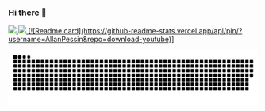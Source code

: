 ### Hi there 👋


<div>
  <a href="https://github.com/AllanPessin">
  <img  src="https://github-readme-stats.vercel.app/api?username=AllanPessin&show_icons=true&theme=dracula&include_all_commits=true&count_private=true"/>
  <img  src="https://github-readme-stats.vercel.app/api/top-langs/?username=AllanPessin&layout=compact&langs_count=10&theme=dracula"/>
    [![Readme  card](https://github-readme-stats.vercel.app/api/pin/?username=AllanPessin&repo=download-youtube)]
<div>

  ![Snake animation](https://github.com/AllanPessin/AllanPessin/blob/output/github-contribution-grid-snake.svg)
